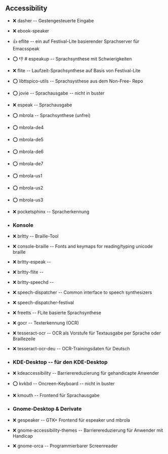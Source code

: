 ##  Accessibility

- :x:  dasher  -- Gestengesteuerte Eingabe
- :x:  ebook-speaker  
- :+1:  eflite  -- ein auf Festival-Lite basierender Sprachserver für Emacsspeak
- :o: :-1:  # espeakup  -- Sprachsynthese mit Schwierigkeiten
- :x:  flite  -- Laufzeit-Sprachsynthese auf Basis von Festival-Lite
- :o:  libttspico-utils  -- Sprachsysthese aus dem Non-Free- Repo
- :o:  jovie  -- Sprachausgabe		-- nicht in buster
- :x:  espeak  --  Sprachausgabe
- :o:  mbrola  -- Sprachsynthese (unfrei)
- :o:  mbrola-de4  
- :o:  mbrola-de5  
- :o:  mbrola-de6  
- :o:  mbrola-de7  
- :o:  mbrola-us1  
- :o:  mbrola-us2  
- :o:  mbrola-us3  
- :x:  pocketsphinx  -- Spracherkennung


- ###  Konsole  

- :x:  brltty  -- Braille-Tool
- :x:  console-braille  -- Fonts and keymaps for reading/typing unicode braille
- :x:  brltty-espeak  --
- :x:  brltty-flite  --
- :x:  brltty-speechd  --
- :x:  speech-dispatcher  -- Common interface to speech synthesizers
- :x:  speech-dispatcher-festival  
- :x:  freetts  -- FLite basierte Sprachsynthese
- :x:  gocr  -- Texterkennung (OCR)
- :x:  tesseract-ocr  -- OCR als Vorstufe für Textausgabe per Sprache oder Braillezeile
- :x:  tesseract-ocr-deu  -- OCR-Trainingsdaten für Deutsch


- ###  KDE-Desktop -- für den KDE-Desktop 

- :x:  kdeaccessibility  -- Barrierereduzierung für gehandicapte Anwender
- :o:  kvkbd  -- Oncreen-Keyboard  -- nicht in buster
- :x:  kmouth  -- Frontend für Sprachausgabe


- ###  Gnome-Desktop & Derivate  

- :x:  gespeaker  -- GTK+ Frontend für espeaker und mbrola
- :x:  gnome-accessibility-themes  -- Barrierereduzierung für Anwender mit Handicap
- :x:  gnome-orca  -- Programmierbarer Screenreader
